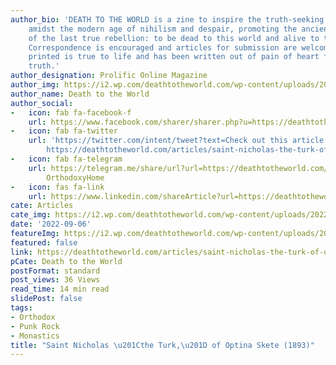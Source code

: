 ```yaml
---
author_bio: 'DEATH TO THE WORLD is a zine to inspire the truth-seeking and soul searching
    amidst the modern age of nihilism and despair, promoting the ancient principles
    of the last true rebellion: to be dead to this world and alive to the other world.
    Correspondence is encouraged and articles for submission are welcomed. Each article
    printed is true to life and has been written out of pain of heart for love of
    truth.'
author_designation: Prolific Online Magazine
author_img: https://i2.wp.com/deathtotheworld.com/wp-content/uploads/2014/06/dttw1.jpg
author_name: Death to the World
author_social:
-   icon: fab fa-facebook-f
    url: https://www.facebook.com/sharer/sharer.php?u=https://deathtotheworld.com/articles/saint-nicholas-the-turk-of-optina-skete-1893/
-   icon: fab fa-twitter
    url: 'https://twitter.com/intent/tweet?text=Check out this article from %40OrthodyHomepage:
        https://deathtotheworld.com/articles/saint-nicholas-the-turk-of-optina-skete-1893/'
-   icon: fab fa-telegram
    url: https://telegram.me/share/url?url=https://deathtotheworld.com/articles/saint-nicholas-the-turk-of-optina-skete-1893/&text=from
        OrthodoxyHome
-   icon: fas fa-link
    url: https://www.linkedin.com/shareArticle?url=https://deathtotheworld.com/articles/saint-nicholas-the-turk-of-optina-skete-1893/
cate: Articles
cate_img: https://i2.wp.com/deathtotheworld.com/wp-content/uploads/2022/09/F-Turk.jpg?resize=1140%2C663&ssl=1
date: '2022-09-06'
featureImg: https://i2.wp.com/deathtotheworld.com/wp-content/uploads/2022/09/F-Turk.jpg?resize=1140%2C663&ssl=1
featured: false
link: https://deathtotheworld.com/articles/saint-nicholas-the-turk-of-optina-skete-1893/
pCate: Death to the World
postFormat: standard
post_views: 36 Views
read_time: 14 min read
slidePost: false
tags:
- Orthodox
- Punk Rock
- Monastics
title: "Saint Nicholas \u201Cthe Turk,\u201D of Optina Skete (1893)"
---
```

